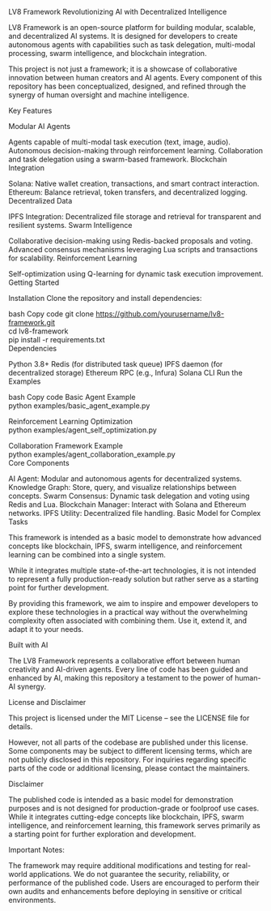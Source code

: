 LV8 Framework
Revolutionizing AI with Decentralized Intelligence

LV8 Framework is an open-source platform for building modular, scalable, and decentralized AI systems. It is designed for developers to create autonomous agents with capabilities such as task delegation, multi-modal processing, swarm intelligence, and blockchain integration.

This project is not just a framework; it is a showcase of collaborative innovation between human creators and AI agents. Every component of this repository has been conceptualized, designed, and refined through the synergy of human oversight and machine intelligence.

Key Features

Modular AI Agents

Agents capable of multi-modal task execution (text, image, audio).
Autonomous decision-making through reinforcement learning.
Collaboration and task delegation using a swarm-based framework.
Blockchain Integration

Solana: Native wallet creation, transactions, and smart contract interaction.
Ethereum: Balance retrieval, token transfers, and decentralized logging.
Decentralized Data

IPFS Integration: Decentralized file storage and retrieval for transparent and resilient systems.
Swarm Intelligence

Collaborative decision-making using Redis-backed proposals and voting.
Advanced consensus mechanisms leveraging Lua scripts and transactions for scalability.
Reinforcement Learning

Self-optimization using Q-learning for dynamic task execution improvement.
Getting Started

Installation
Clone the repository and install dependencies:

bash
Copy code
git clone https://github.com/yourusername/lv8-framework.git  
cd lv8-framework  
pip install -r requirements.txt  
Dependencies

Python 3.8+
Redis (for distributed task queue)
IPFS daemon (for decentralized storage)
Ethereum RPC (e.g., Infura)
Solana CLI
Run the Examples

bash
Copy code
Basic Agent Example  
python examples/basic_agent_example.py  

Reinforcement Learning Optimization  
python examples/agent_self_optimization.py  

Collaboration Framework Example  
python examples/agent_collaboration_example.py  
Core Components

AI Agent: Modular and autonomous agents for decentralized systems.
Knowledge Graph: Store, query, and visualize relationships between concepts.
Swarm Consensus: Dynamic task delegation and voting using Redis and Lua.
Blockchain Manager: Interact with Solana and Ethereum networks.
IPFS Utility: Decentralized file handling.
Basic Model for Complex Tasks

This framework is intended as a basic model to demonstrate how advanced concepts like blockchain, IPFS, swarm intelligence, and reinforcement learning can be combined into a single system.

While it integrates multiple state-of-the-art technologies, it is not intended to represent a fully production-ready solution but rather serve as a starting point for further development.

By providing this framework, we aim to inspire and empower developers to explore these technologies in a practical way without the overwhelming complexity often associated with combining them. Use it, extend it, and adapt it to your needs.

Built with AI

The LV8 Framework represents a collaborative effort between human creativity and AI-driven agents. Every line of code has been guided and enhanced by AI, making this repository a testament to the power of human-AI synergy.

License and Disclaimer

This project is licensed under the MIT License – see the LICENSE file for details.

However, not all parts of the codebase are published under this license. Some components may be subject to different licensing terms, which are not publicly disclosed in this repository. For inquiries regarding specific parts of the code or additional licensing, please contact the maintainers.

Disclaimer

The published code is intended as a basic model for demonstration purposes and is not designed for production-grade or foolproof use cases. While it integrates cutting-edge concepts like blockchain, IPFS, swarm intelligence, and reinforcement learning, this framework serves primarily as a starting point for further exploration and development.

Important Notes:

The framework may require additional modifications and testing for real-world applications.
We do not guarantee the security, reliability, or performance of the published code.
Users are encouraged to perform their own audits and enhancements before deploying in sensitive or critical environments.
